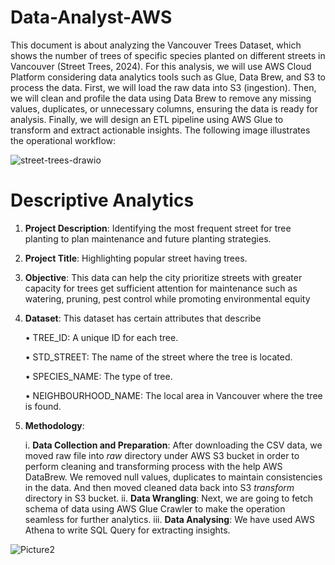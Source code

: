 # Data-Analyst-AWS

This document is about analyzing the Vancouver Trees Dataset, which shows the number of trees of specific species planted on different streets in Vancouver (Street Trees, 2024). For this analysis, we will use AWS Cloud Platform considering data analytics tools such as Glue, Data Brew, and S3 to process the data. First, we will load the raw data into S3 (ingestion). Then, we will clean and profile the data using Data Brew to remove any missing values, duplicates, or unnecessary columns, ensuring the data is ready for analysis. Finally, we will design an ETL pipeline using AWS Glue to transform and extract actionable insights. The following image illustrates the operational workflow: 

![street-trees-drawio](https://github.com/user-attachments/assets/cb4705d8-e72f-4311-ba7f-99a2da9284cc)

# Descriptive Analytics
1. **Project Description**: Identifying the most frequent street for tree planting to plan maintenance and future planting strategies.
2. **Project Title**: Highlighting popular street having trees.
3. **Objective**: This data can help the city prioritize streets with greater capacity for trees get sufficient attention for maintenance such as watering, pruning, pest control while promoting environmental equity
4. **Dataset**: This dataset has certain attributes that describe

    •	TREE_ID: A unique ID for each tree.

    •	STD_STREET: The name of the street where the tree is located.

    •	SPECIES_NAME: The type of tree.

    •	NEIGHBOURHOOD_NAME: The local area in Vancouver where the tree is found.

5.    **Methodology**:

      i.    **Data Collection and Preparation**: After downloading the CSV data, we moved raw file into _raw_ directory under AWS S3 bucket in order to perform
      cleaning and transforming process with the help AWS DataBrew. We removed null values, duplicates to maintain consistencies in the data. And then moved cleaned
      data back into S3 _transform_ directory in S3 bucket.
      ii.    **Data Wrangling**: Next, we are going to fetch schema of data using AWS Glue Crawler to make the operation seamless for further analytics.
      iii.    **Data Analysing**: We have used AWS Athena to write SQL Query for extracting insights.


![Picture2](https://github.com/user-attachments/assets/f383e04b-d4f0-4f1d-8135-9611e64e64fe)


